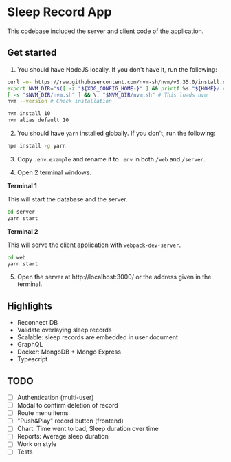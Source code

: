 # Sleep Record App

This codebase included the server and client code of the application.

## Get started

1. You should have NodeJS locally. If you don't have it, run the following:

```bash
curl -o- https://raw.githubusercontent.com/nvm-sh/nvm/v0.35.0/install.sh | bash # Install nvm
export NVM_DIR="$([ -z "${XDG_CONFIG_HOME-}" ] && printf %s "${HOME}/.nvm" || printf %s "${XDG_CONFIG_HOME}/nvm")"
[ -s "$NVM_DIR/nvm.sh" ] && \. "$NVM_DIR/nvm.sh" # This loads nvm
nvm --version # Check installation

nvm install 10
nvm alias default 10
```

2. You should have `yarn` installed globally. If you don't, run the following:

```bash
npm install -g yarn
```

3. Copy `.env.example` and rename it to `.env` in both `/web` and `/server`.

4. Open 2 terminal windows.

**Terminal 1**

This will start the database and the server.

```bash
cd server
yarn start
```

**Terminal 2**

This will serve the client application with `webpack-dev-server`.

```bash
cd web
yarn start
```

5. Open the server at http://localhost:3000/ or the address given in the terminal.

## Highlights

- Reconnect DB
- Validate overlaying sleep records
- Scalable: sleep records are embedded in user document
- GraphQL
- Docker: MongoDB + Mongo Express
- Typescript

## TODO

- [ ] Authentication (multi-user)
- [ ] Modal to confirm deletion of record
- [ ] Route menu items
- [ ] "Push&Play" record button (frontend)
- [ ] Chart: Time went to bad, Sleep duration over time
- [ ] Reports: Average sleep duration
- [ ] Work on style
- [ ] Tests
